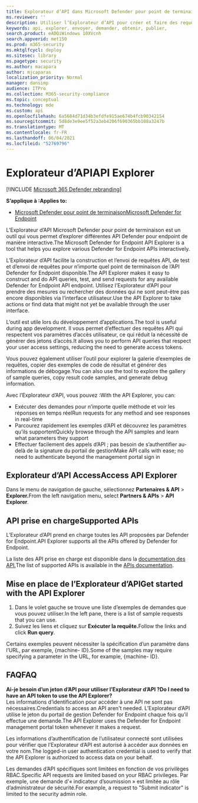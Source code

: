 ```yaml
---
title: Explorateur d’API dans Microsoft Defender pour point de terminaison
ms.reviewer: ''
description: Utiliser l’Explorateur d’API pour créer et faire des requêtes API, tester et envoyer des demandes pour n’importe quelle API disponible
keywords: api, explorer, envoyer, demander, obtenir, publier,
search.product: eADQiWindows 10XVcnh
search.appverid: met150
ms.prod: m365-security
ms.mktglfcycl: deploy
ms.sitesec: library
ms.pagetype: security
ms.author: macapara
author: mjcaparas
localization_priority: Normal
manager: dansimp
audience: ITPro
ms.collection: M365-security-compliance
ms.topic: conceptual
ms.technology: mde
ms.custom: api
ms.openlocfilehash: 6a5684d71d34b3efdfe915ae674b4fcb90342154
ms.sourcegitcommit: 5d8de3e9ee5f52a3eb4206f690365bb108a3247b
ms.translationtype: MT
ms.contentlocale: fr-FR
ms.lasthandoff: 06/04/2021
ms.locfileid: "52769796"
---
```

# <a name="api-explorer"></a><span data-ttu-id="7d243-104">Explorateur d’API</span><span class="sxs-lookup"><span data-stu-id="7d243-104">API Explorer</span></span>

[!INCLUDE [Microsoft 365 Defender rebranding](../../includes/microsoft-defender.md)]

<span data-ttu-id="7d243-105">**S’applique à :**</span><span class="sxs-lookup"><span data-stu-id="7d243-105">**Applies to:**</span></span>
- [<span data-ttu-id="7d243-106">Microsoft Defender pour point de terminaison</span><span class="sxs-lookup"><span data-stu-id="7d243-106">Microsoft Defender for Endpoint</span></span>](https://go.microsoft.com/fwlink/?linkid=2154037)


<span data-ttu-id="7d243-107">L’Explorateur d’API Microsoft Defender pour point de terminaison est un outil qui vous permet d’explorer différentes API Defender pour endpoint de manière interactive.</span><span class="sxs-lookup"><span data-stu-id="7d243-107">The Microsoft Defender for Endpoint API Explorer is a tool that helps you explore various Defender for Endpoint APIs interactively.</span></span> 

<span data-ttu-id="7d243-108">L’Explorateur d’API facilite la construction et l’envoi de requêtes API, de test et d’envoi de requêtes pour n’importe quel point de terminaison de l’API Defender for Endpoint disponible.</span><span class="sxs-lookup"><span data-stu-id="7d243-108">The API Explorer makes it easy to construct and do API queries, test, and send requests for any available Defender for Endpoint API endpoint.</span></span> <span data-ttu-id="7d243-109">Utilisez l’Explorateur d’API pour prendre des mesures ou rechercher des données qui ne sont peut-être pas encore disponibles via l’interface utilisateur.</span><span class="sxs-lookup"><span data-stu-id="7d243-109">Use the API Explorer to take actions or find data that might not yet be available through the user interface.</span></span>

<span data-ttu-id="7d243-110">L’outil est utile lors du développement d’applications.</span><span class="sxs-lookup"><span data-stu-id="7d243-110">The tool is useful during app development.</span></span> <span data-ttu-id="7d243-111">Il vous permet d’effectuer des requêtes API qui respectent vos paramètres d’accès utilisateur, ce qui réduit la nécessité de générer des jetons d’accès.</span><span class="sxs-lookup"><span data-stu-id="7d243-111">It allows you to perform API queries that respect your user access settings, reducing the need to generate access tokens.</span></span>

<span data-ttu-id="7d243-112">Vous pouvez également utiliser l’outil pour explorer la galerie d’exemples de requêtes, copier des exemples de code de résultat et générer des informations de débogage.</span><span class="sxs-lookup"><span data-stu-id="7d243-112">You can also use the tool to explore the gallery of sample queries, copy result code samples, and generate debug information.</span></span>

<span data-ttu-id="7d243-113">Avec l’Explorateur d’API, vous pouvez :</span><span class="sxs-lookup"><span data-stu-id="7d243-113">With the API Explorer, you can:</span></span>

- <span data-ttu-id="7d243-114">Exécuter des demandes pour n’importe quelle méthode et voir les réponses en temps réel</span><span class="sxs-lookup"><span data-stu-id="7d243-114">Run requests for any method and see responses in real-time</span></span>
- <span data-ttu-id="7d243-115">Parcourez rapidement les exemples d’API et découvrez les paramètres qu’ils supportent</span><span class="sxs-lookup"><span data-stu-id="7d243-115">Quickly browse through the API samples and learn what parameters they support</span></span>
- <span data-ttu-id="7d243-116">Effectuer facilement des appels d’API ; pas besoin de s’authentifier au-delà de la signature du portail de gestion</span><span class="sxs-lookup"><span data-stu-id="7d243-116">Make API calls with ease; no need to authenticate beyond the management portal sign in</span></span>

## <a name="access-api-explorer"></a><span data-ttu-id="7d243-117">Explorateur d’API Access</span><span class="sxs-lookup"><span data-stu-id="7d243-117">Access API Explorer</span></span>

<span data-ttu-id="7d243-118">Dans le menu de navigation de gauche, sélectionnez **Partenaires & API**  >  **Explorer.**</span><span class="sxs-lookup"><span data-stu-id="7d243-118">From the left navigation menu, select **Partners & APIs** > **API Explorer**.</span></span>

## <a name="supported-apis"></a><span data-ttu-id="7d243-119">API prise en charge</span><span class="sxs-lookup"><span data-stu-id="7d243-119">Supported APIs</span></span>

<span data-ttu-id="7d243-120">L’Explorateur d’API prend en charge toutes les API proposées par Defender for Endpoint.</span><span class="sxs-lookup"><span data-stu-id="7d243-120">API Explorer supports all the APIs offered by Defender for Endpoint.</span></span>
  
<span data-ttu-id="7d243-121">La liste des API prise en charge est disponible dans la [documentation des API.](apis-intro.md)</span><span class="sxs-lookup"><span data-stu-id="7d243-121">The list of supported APIs is available in the [APIs documentation](apis-intro.md).</span></span> 

## <a name="get-started-with-the-api-explorer"></a><span data-ttu-id="7d243-122">Mise en place de l’Explorateur d’API</span><span class="sxs-lookup"><span data-stu-id="7d243-122">Get started with the API Explorer</span></span>

1. <span data-ttu-id="7d243-123">Dans le volet gauche se trouve une liste d’exemples de demandes que vous pouvez utiliser.</span><span class="sxs-lookup"><span data-stu-id="7d243-123">In the left pane, there is a list of sample requests that you can use.</span></span> 
2. <span data-ttu-id="7d243-124">Suivez les liens et cliquez sur **Exécuter la requête.**</span><span class="sxs-lookup"><span data-stu-id="7d243-124">Follow the links and click **Run query**.</span></span> 

<span data-ttu-id="7d243-125">Certains exemples peuvent nécessiter la spécification d’un paramètre dans l’URL, par exemple, {machine- ID}.</span><span class="sxs-lookup"><span data-stu-id="7d243-125">Some of the samples may require specifying a parameter in the URL, for example, {machine- ID}.</span></span>

## <a name="faq"></a><span data-ttu-id="7d243-126">FAQ</span><span class="sxs-lookup"><span data-stu-id="7d243-126">FAQ</span></span>

<span data-ttu-id="7d243-127">**Ai-je besoin d’un jeton d’API pour utiliser l’Explorateur d’API ?**</span><span class="sxs-lookup"><span data-stu-id="7d243-127">**Do I need to have an API token to use the API Explorer?**</span></span> <br>
<span data-ttu-id="7d243-128">Les informations d’identification pour accéder à une API ne sont pas nécessaires.</span><span class="sxs-lookup"><span data-stu-id="7d243-128">Credentials to access an API aren't needed.</span></span> <span data-ttu-id="7d243-129">L’Explorateur d’API utilise le jeton du portail de gestion Defender for Endpoint chaque fois qu’il effectue une demande.</span><span class="sxs-lookup"><span data-stu-id="7d243-129">The API Explorer uses the Defender for Endpoint management portal token whenever it makes a request.</span></span>

<span data-ttu-id="7d243-130">Les informations d’authentification de l’utilisateur connecté sont utilisées pour vérifier que l’Explorateur d’API est autorisé à accéder aux données en votre nom.</span><span class="sxs-lookup"><span data-stu-id="7d243-130">The logged-in user authentication credential is used to verify that the API Explorer is authorized to access data on your behalf.</span></span>

<span data-ttu-id="7d243-131">Les demandes d’API spécifiques sont limitées en fonction de vos privilèges RBAC.</span><span class="sxs-lookup"><span data-stu-id="7d243-131">Specific API requests are limited based on your RBAC privileges.</span></span> <span data-ttu-id="7d243-132">Par exemple, une demande d'« indicateur d’soumission » est limitée au rôle d’administrateur de sécurité.</span><span class="sxs-lookup"><span data-stu-id="7d243-132">For example, a request to "Submit indicator" is limited to the security admin role.</span></span> 
